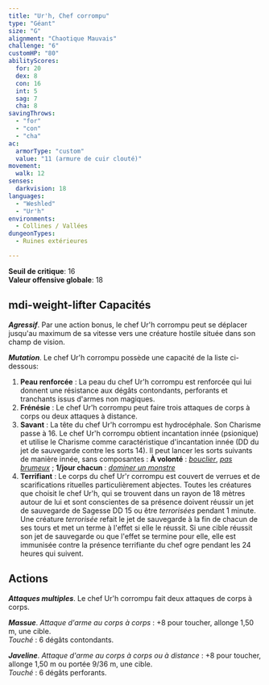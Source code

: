 ```yaml
---
title: "Ur'h, Chef corrompu"
type: "Géant"
size: "G"
alignment: "Chaotique Mauvais"
challenge: "6"
customHP: "80"
abilityScores:
  for: 20
  dex: 8
  con: 16
  int: 5
  sag: 7
  cha: 8
savingThrows:
  - "for"
  - "con"
  - "cha"
ac:
  armorType: "custom"
  value: "11 (armure de cuir clouté)"
movement:
  walk: 12
senses:
  darkvision: 18
languages:
  - "Weshled"
  - "Ur'h"
environments:
  - Collines / Vallées
dungeonTypes:
  - Ruines extérieures

---
```

**Seuil de critique**: 16           
**Valeur offensive globale**: 18    
## <v-icon>mdi-weight-lifter</v-icon> Capacités
_**Agressif**_. Par une action bonus, le chef Ur'h corrompu peut se déplacer jusqu'au maximum de sa vitesse vers une créature hostile située dans son champ de vision.

_**Mutation**_. Le chef Ur'h corrompu possède une capacité de la liste ci-dessous:
1. **Peau renforcée** : La peau du chef Ur'h corrompu est renforcée qui lui donnent une résistance aux dégâts contondants, perforants et tranchants issus d'armes non magiques.
2. **Frénésie** : Le chef Ur'h corrompu peut faire trois attaques de corps à corps ou deux attaques à distance.
3. **Savant** : La tête du chef Ur'h corrompu est hydrocéphale. Son Charisme passe à 16. Le chef Ur'h corrompu obtient incantation innée (psionique) et utilise le Charisme comme caractéristique d'incantation innée (DD du jet de sauvegarde contre les sorts 14). Il peut lancer les sorts suivants de manière innée, sans composantes : **À volonté** : [_bouclier_](/grimoire/bouclier/), [_pas brumeux_](/grimoire/pas-brumeux/) ; **1/jour chacun** : [_dominer un monstre_](/grimoire/dominer-un-monstre/)  
4. **Terrifiant** : Le corps du chef Ur'r corrompu est couvert de verrues et de scarifications rituelles particulièrement abjectes. Toutes les créatures que choisit le chef Ur'h, qui se trouvent dans un rayon de 18 mètres autour de lui et sont conscientes de sa présence doivent réussir un jet de sauvegarde de Sagesse DD 15 ou être _terrorisées_ pendant 1 minute. Une créature _terrorisée_ refait le jet de sauvegarde à la fin de chacun de ses tours et met un terme à l'effet si elle le réussit. Si une cible réussit son jet de sauvegarde ou que l'effet se termine pour elle, elle est immunisée contre la présence terrifiante du chef ogre pendant les 24 heures qui suivent.

## Actions
_**Attaques multiples**_. Le chef Ur'h corrompu fait deux attaques de corps à corps.

_**Massue**_. _Attaque d'arme au corps à corps_ : +8 pour toucher, allonge 1,50 m, une cible.  
_Touché_ : 6 dégâts contondants.

_**Javeline**_. _Attaque d'arme au corps à corps ou à distance_ : +8 pour toucher, allonge 1,50 m ou portée 9/36 m, une cible.  
_Touché_ : 6 dégâts perforants.
